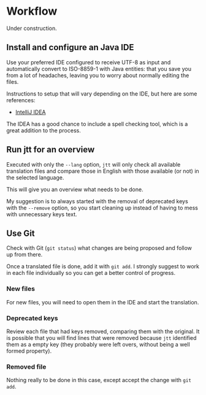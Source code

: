 # Workflow

Under construction.

## Install and configure an Java IDE

Use your preferred IDE configured to receive UTF-8 as input and automatically
convert to ISO-8859-1 with Java entities: that you save you from a lot of
headaches, leaving you to worry about normally editing the files.

Instructions to setup that will vary depending on the IDE, but here are some
references:

- [IntelliJ IDEA](https://www.jetbrains.com/help/idea/encoding.html#file-encoding-settings)

The IDEA has a good chance to include a spell checking tool, which is a great
addition to the process.

## Run jtt for an overview

Executed with only the `--lang` option, `jtt` will only check all available
translation files and compare those in English with those available (or not) in
the selected language.

This will give you an overview what needs to be done.

My suggestion is to always started with the removal of deprecated keys with the
`--remove` option, so you start cleaning up instead of having to mess with
unnecessary keys text.

## Use Git

Check with Git (`git status`) what changes are being proposed and follow up
from there.

Once a translated file is done, add it with `git add`. I strongly suggest to
work in each file individually so you can get a better control of progress.

### New files

For new files, you will need to open them in the IDE and start the translation.

### Deprecated keys

Review each file that had keys removed, comparing them with the original. It is
possible that you will find lines that were removed because `jtt` identified
them as a empty key (they probably were left overs, without being a well formed
property).

### Removed file

Nothing really to be done in this case, except accept the change with `git add`.
